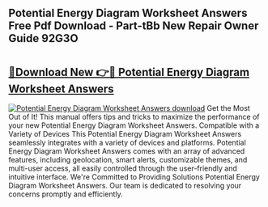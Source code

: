 ## Potential Energy Diagram Worksheet Answers Free Pdf Download - Part-tBb New Repair Owner Guide 92G3O

# <h2><a href="http://dficmx.blite.top/?on=Potential+Energy+Diagram+Worksheet+Answers">🔗Download New 👉🔴 Potential Energy Diagram Worksheet Answers</a></h2>

[![Potential Energy Diagram Worksheet Answers download](https://i.imgur.com/lujVjoI.png)](http://dficmx.blite.top/?on=Potential+Energy+Diagram+Worksheet+Answers)
Get the Most Out of It! This manual offers tips and tricks to maximize the performance of your new Potential Energy Diagram Worksheet Answers. Compatible with a Variety of Devices This Potential Energy Diagram Worksheet Answers seamlessly integrates with a variety of devices and platforms. Potential Energy Diagram Worksheet Answers comes with an array of advanced features, including geolocation, smart alerts, customizable themes, and multi-user access, all easily controlled through the user-friendly and intuitive interface. We're Committed to Providing Solutions Potential Energy Diagram Worksheet Answers. Our team is dedicated to resolving your concerns promptly and efficiently.

